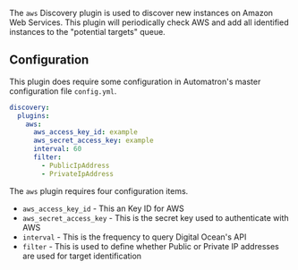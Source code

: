 The `aws` Discovery plugin is used to discover new instances on Amazon Web Services. This plugin will periodically check AWS and add all identified instances to the "potential targets" queue.

## Configuration

This plugin does require some configuration in Automatron's master configuration file `config.yml`.

```yaml
discovery:
  plugins:
    aws:
      aws_access_key_id: example
      aws_secret_access_key: example
      interval: 60
      filter:
        - PublicIpAddress
        - PrivateIpAddress
```

The `aws` plugin requires four configuration items.

* `aws_access_key_id` - This an Key ID for AWS
* `aws_secret_access_key` - This is the secret key used to authenticate with AWS
* `interval` - This is the frequency to query Digital Ocean's API
* `filter` - This is used to define whether Public or Private IP addresses are used for target identification 
